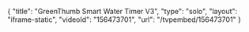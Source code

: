 {
    "title": "GreenThumb Smart Water Timer V3",
    "type": "solo",
    "layout": "iframe-static",
    "videoId": "156473701",
    "url": "\/tvpembed\/156473701"
}